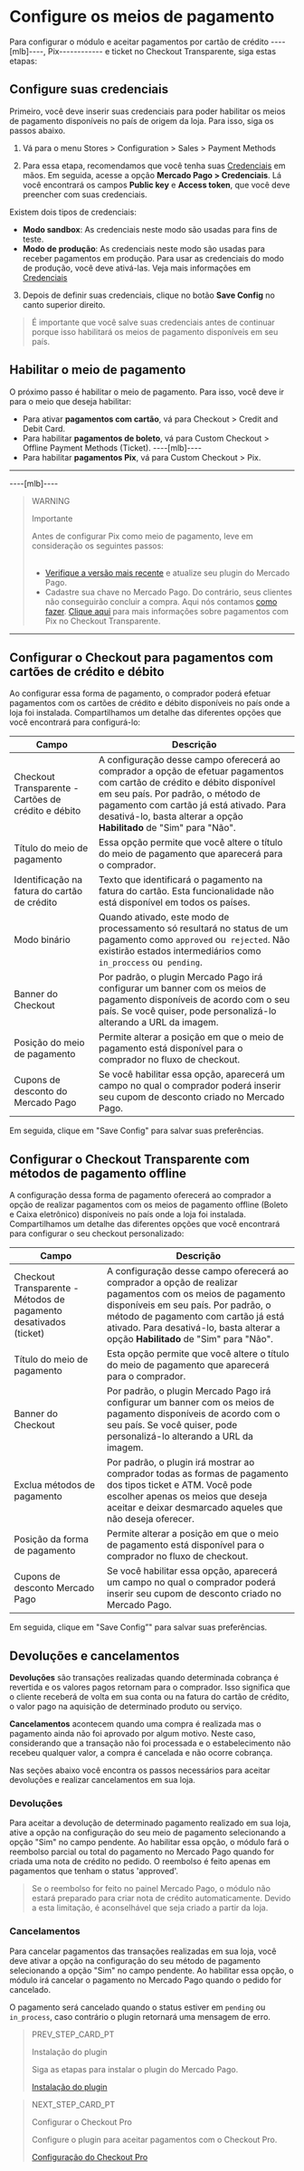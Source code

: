# Configure os meios de pagamento

Para configurar o módulo e aceitar pagamentos por cartão de crédito ----[mlb]----, Pix------------ e ticket no Checkout Transparente, siga estas etapas:

## Configure suas credenciais

Primeiro, você deve inserir suas credenciais para poder habilitar os meios de pagamento disponíveis no país de origem da loja. Para isso, siga os passos abaixo.

1. Vá para o menu Stores > Configuration > Sales > Payment Methods

2. Para essa etapa, recomendamos que você tenha suas [Credenciais]([FAKER][CREDENTIALS][URL]) em mãos. Em seguida, acesse a opção **Mercado Pago > Credenciais**. Lá você encontrará os campos **Public key** e **Access token**, que você deve preencher com suas credenciais.

Existem dois tipos de credenciais:

* **Modo sandbox**: As credenciais neste modo são usadas para fins de teste.
* **Modo de produção**: As credenciais neste modo são usadas para receber pagamentos em produção. Para usar as credenciais do modo de produção, você deve ativá-las. Veja mais informações em [Credenciais](https://www.mercadopago[FAKER][URL][DOMAIN]/developers/pt/guides/resources/credentials)

3. Depois de definir suas credenciais, clique no botão **Save Config** no canto superior direito.

> É importante que você salve suas credenciais antes de continuar porque isso habilitará os meios de pagamento disponíveis em seu país.

## Habilitar o meio de pagamento

O próximo passo é habilitar o meio de pagamento. Para isso, você deve ir para o meio que deseja habilitar:

* Para ativar **pagamentos com cartão**, vá para Checkout > Credit and Debit Card.
* Para habilitar **pagamentos de boleto**, vá para Custom Checkout > Offline Payment Methods (Ticket).
----[mlb]----
* Para habilitar **pagamentos Pix**, vá para Custom Checkout > Pix.
------------

----[mlb]----
> WARNING
>
> Importante
>
> Antes de configurar Pix como meio de pagamento, leve em consideração os seguintes passos: <br/> <br/>
> * [Verifique a versão mais recente](https://marketplace.magento.com/mercadopago-core.html#product.info.details.release_notes) e atualize seu plugin do Mercado Pago. <br>
> * Cadastre sua chave no Mercado Pago. Do contrário, seus clientes não conseguirão concluir a compra. Aqui nós contamos [como fazer](https://www.mercadopago.com.br/stop/pix?url=https%3A%2F%2Fwww.mercadopago.com.br%2Fadmin-pix-keys%2Fmy-keys&authentication_mode=required).
> [Clique aqui](https://www.mercadopago[FAKER][URL][DOMAIN]/developers/pt/guides/online-payments/checkout-api/receiving-payment-by-pix) para mais informações sobre pagamentos com Pix no Checkout Transparente. 
------------

## Configurar o Checkout para pagamentos com cartões de crédito e débito

Ao configurar essa forma de pagamento, o comprador poderá efetuar pagamentos com os cartões de crédito e débito disponíveis no país onde a loja foi instalada.
Compartilhamos um detalhe das diferentes opções que você encontrará para configurá-lo:


| Campo | Descrição
| --- | --- |
| Checkout Transparente - Cartões de crédito e débito | A configuração desse campo oferecerá ao comprador a opção de efetuar pagamentos com cartão de crédito e débito disponível em seu país. Por padrão, o método de pagamento com cartão já está ativado. Para desativá-lo, basta alterar a opção **Habilitado** de "Sim" para "Não". |
| Título do meio de pagamento | Essa opção permite que você altere o título do meio de pagamento que aparecerá para o comprador. |
| Identificação na fatura do cartão de crédito | Texto que identificará o pagamento na fatura do cartão. Esta funcionalidade não está disponível em todos os países. |
| Modo binário | Quando ativado, este modo de processamento só resultará no status de um pagamento como `approved` ou` rejected`. Não existirão estados intermediários como `in_proccess` ou` pending`. |
| Banner do Checkout | Por padrão, o plugin Mercado Pago irá configurar um banner com os meios de pagamento disponíveis de acordo com o seu país. Se você quiser, pode personalizá-lo alterando a URL da imagem. |
| Posição do meio de pagamento | Permite alterar a posição em que o meio de pagamento está disponível para o comprador no fluxo de checkout. |
| Cupons de desconto do Mercado Pago | Se você habilitar essa opção, aparecerá um campo no qual o comprador poderá inserir seu cupom de desconto criado no Mercado Pago. |

Em seguida, clique em "Save Config" para salvar suas preferências.


## Configurar o Checkout Transparente com métodos de pagamento offline

A configuração dessa forma de pagamento oferecerá ao comprador a opção de realizar pagamentos com os meios de pagamento offline (Boleto e Caixa eletrônico) disponíveis no país onde a loja foi instalada.
Compartilhamos um detalhe das diferentes opções que você encontrará para configurar o seu checkout personalizado:

| Campo | Descrição
| --- | --- |
| Checkout Transparente - Métodos de pagamento desativados (ticket) | A configuração desse campo oferecerá ao comprador a opção de realizar pagamentos com os meios de pagamento disponíveis em seu país. Por padrão, o método de pagamento com cartão já está ativado. Para desativá-lo, basta alterar a opção **Habilitado** de "Sim" para "Não". |
| Título do meio de pagamento | Esta opção permite que você altere o título do meio de pagamento que aparecerá para o comprador. |
| Banner do Checkout | Por padrão, o plugin Mercado Pago irá configurar um banner com os meios de pagamento disponíveis de acordo com o seu país. Se você quiser, pode personalizá-lo alterando a URL da imagem. |
| Exclua métodos de pagamento | Por padrão, o plugin irá mostrar ao comprador todas as formas de pagamento dos tipos ticket e ATM. Você pode escolher apenas os meios que deseja aceitar e deixar desmarcado aqueles que não deseja oferecer. |
| Posição da forma de pagamento | Permite alterar a posição em que o meio de pagamento está disponível para o comprador no fluxo de checkout. |
| Cupons de desconto Mercado Pago | Se você habilitar essa opção, aparecerá um campo no qual o comprador poderá inserir seu cupom de desconto criado no Mercado Pago. |

Em seguida, clique em "Save Config”" para salvar suas preferências.

## Devoluções e cancelamentos

**Devoluções** são transações realizadas quando determinada cobrança é revertida e os valores pagos retornam para o comprador. Isso significa que o cliente receberá de volta em sua conta ou na fatura do cartão de crédito, o valor pago na aquisição de determinado produto ou serviço.

**Cancelamentos** acontecem quando uma compra é realizada mas o pagamento ainda não foi aprovado por algum motivo. Neste caso, considerando que a transação não foi processada e o estabelecimento não recebeu qualquer valor, a compra é cancelada e não ocorre cobrança.

Nas seções abaixo você encontra os passos necessários para aceitar devoluções e realizar cancelamentos em sua loja.

### Devoluções
Para aceitar a devolução de determinado pagamento realizado em sua loja, ative a opção na configuração do seu meio de pagamento selecionando a opção "Sim" no campo pendente. Ao habilitar essa opção, o módulo fará o reembolso parcial ou total do pagamento no Mercado Pago quando for criada uma nota de crédito no pedido. O reembolso é feito apenas em pagamentos que tenham o status 'approved'.

> Se o reembolso for feito no painel Mercado Pago, o módulo não estará preparado para criar nota de crédito automaticamente. Devido a esta limitação, é aconselhável que seja criado a partir da loja.

### Cancelamentos

Para cancelar pagamentos das transações realizadas em sua loja, você deve ativar a opção na configuração do seu método de pagamento selecionando a opção "Sim" no campo pendente. Ao habilitar essa opção, o módulo irá cancelar o pagamento no Mercado Pago quando o pedido for cancelado.

O pagamento será cancelado quando o status estiver em `pending` ou `in_process`, caso contrário o plugin retornará uma mensagem de erro.

> PREV_STEP_CARD_PT
>
> Instalação do plugin
>
> Siga as etapas para instalar o plugin do Mercado Pago.
>
> [Instalação do plugin](https://www.mercadopago[FAKER][URL][DOMAIN]/developers/pt/guides/plugins/magento-two/installation)

> NEXT_STEP_CARD_PT
>
> Configurar o Checkout Pro
>
> Configure o plugin para aceitar pagamentos com o Checkout Pro.
>
> [Configuração do Checkout Pro](https://www.mercadopago[FAKER][URL][DOMAIN]/developers/pt/guias/plugins/magento-two/checkout-pro-configuration)
